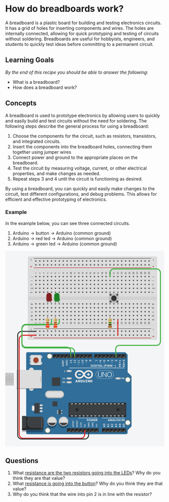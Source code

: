 # How do breadboards work? 

A breadboard is a plastic board for building and testing electronics circuits. It has a grid of holes for inserting components and wires. The holes are internally connected, allowing for quick prototyping and testing of circuits without soldering. Breadboards are useful for hobbyists, engineers, and students to quickly test ideas before committing to a permanent circuit.

## Learning Goals

*By the end of this recipe you should be able to answer the following:*

* What is a breadboard? 
* How does a breadboard work?

## Concepts

A breadboard is used to prototype electronics by allowing users to quickly and easily build and test circuits without the need for soldering. The following steps describe the general process for using a breadboard:

1. Choose the components for the circuit, such as resistors, transistors, and integrated circuits.
2. Insert the components into the breadboard holes, connecting them together using jumper wires
3. Connect power and ground to the appropriate places on the breadboard.
4. Test the circuit by measuring voltage, current, or other electrical properties, and make changes as needed.
5. Repeat steps 3 and 4 until the circuit is functioning as desired.

By using a breadboard, you can quickly and easily make changes to the circuit, test different configurations, and debug problems. This allows for efficient and effective prototyping of electronics.

### Example

In the example below, you can see three connected circuits. 

1. Arduino -> button -> Arduino (common ground)
2. Arduino -> red led -> Arduino (common ground)
3. Arduino -> green led -> Arduino (common ground)

![](img/2023-02-05-21-28-17.png)

## Questions

1. What [resistance are the two resistors going into the LEDs](https://www.allaboutcircuits.com/tools/resistor-color-code-calculator/)? Why do you think they are that value?
2. What [resistance is going into the button](https://www.allaboutcircuits.com/tools/resistor-color-code-calculator/)? Why do you think they are that value?
3. Why do you think that the wire into pin 2 is in line with the resistor?